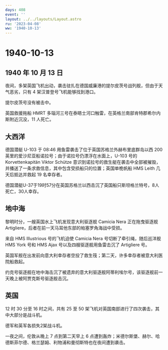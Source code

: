 ```yaml
---
days: 408
event: ''
layout: ../../layouts/Layout.astro
ru: '2023-04-08'
ww: '1940-10-13'
---
```


# 1940-10-13

## 1940 年 10 月 13 日

夜间，多架英国飞机出动，袭击驻扎在德国威廉港的提尔皮茨号战列舰，但由于天气恶劣，只有
4 架汉普登号飞机能够找到港口。

提尔皮茨号没有被击中。

英国救援拖船 HMRT
多瑙河三号在泰晤士河口触雷，在英格兰南部肯特郡希尔内斯附近沉没，11
人死亡。

## 大西洋

德国潜艇 U-103 于 08:46 用鱼雷袭击了位于英国苏格兰外赫布里底群岛以西 200
英里的爱沙尼亚船诺拉号；由于诺拉号仍漂浮在水面上，U-103 号的
Korvettenkapitän Viktor Schütze
意识到诺拉号的救生艇在袭击中全部被摧毁，并播送了一条求救信息，其中包含受损船只的位置；英国单桅帆船
HMS Leith 几天后抵达并救起 19 名幸存者。

德国潜艇U-37于19时57分在英国苏格兰以西击沉了英国船只斯坦格兰特号，8人死亡，30人幸存。

## 地中海

黎明时分，一艘英国水上飞机发现意大利驱逐舰 Camicia Nera 正在拖曳驱逐舰
Artigliere，后者在前一天马耳他东部的帕塞罗角海战中受损。

来自 HMS Illustrious 号的飞机迫使 Camicia Nera
号切断了牵引绳，随后巡洋舰 HMS York 号和 HMS Ajax
号以及四艘驱逐舰用鱼雷击沉了 Artigliere 号。

英国军舰在出发前向意大利幸存者空投了救生筏；第二天，许多幸存者被意大利医院船救起。

约克号驱逐舰在地中海击沉了被遗弃的意大利驱逐舰阿蒂利埃尔号，该驱逐舰前一天晚上被阿贾克斯号驱逐舰击沉。

## 英国

12 时 30 分至 16 时之间，共有 25 至 50
架飞机对英国南部进行了四次袭击，其中大部分是战斗机。

德军和英军各损失2架战斗机。

一夜之间，伦敦从晚上 7 点到第二天早上 6
点遭到轰炸；米德尔斯堡、赫尔、哈德斯菲尔德、格兰瑟姆、利物浦和曼彻斯特也在夜间遭到袭击。